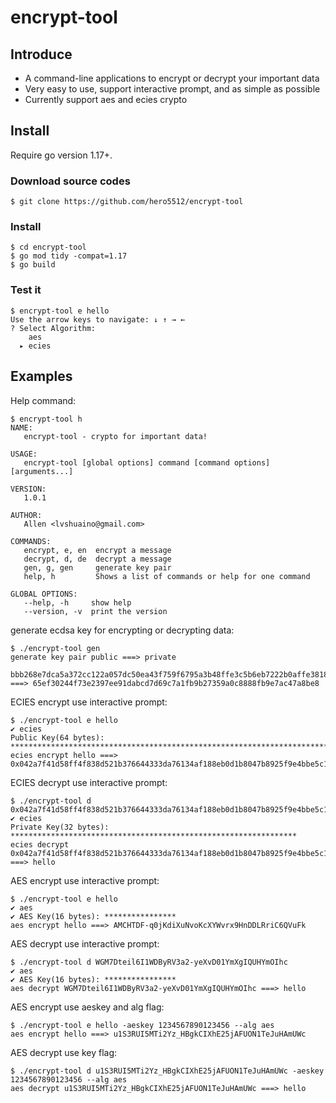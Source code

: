 # encrypt-tool

## Introduce
* A command-line applications to encrypt or decrypt your important data
* Very easy to use, support interactive prompt, and as simple as possible
* Currently support aes and ecies crypto

## Install
Require go version 1.17+.

### Download source codes
```
$ git clone https://github.com/hero5512/encrypt-tool
```

### Install
```
$ cd encrypt-tool
$ go mod tidy -compat=1.17
$ go build
```

### Test it
```
$ encrypt-tool e hello
Use the arrow keys to navigate: ↓ ↑ → ←
? Select Algorithm:
    aes
  ▸ ecies
```

## Examples
Help command:
```
$ encrypt-tool h
NAME:
   encrypt-tool - crypto for important data!

USAGE:
   encrypt-tool [global options] command [command options] [arguments...]

VERSION:
   1.0.1

AUTHOR:
   Allen <lvshuaino@gmail.com>

COMMANDS:
   encrypt, e, en  encrypt a message
   decrypt, d, de  decrypt a message
   gen, g, gen     generate key pair
   help, h         Shows a list of commands or help for one command

GLOBAL OPTIONS:
   --help, -h     show help
   --version, -v  print the version

```
generate ecdsa key for encrypting or decrypting data:
```
$ ./encrypt-tool gen
generate key pair public ===> private 
 bbb268e7dca5a372cc122a057dc50ea43f759f6795a3b48ffe3c5b6eb7222b0affe38181e6b2a620d4f455fc19a4a147204b657f323b8d2fe34c2176e00bed07 ===> 65ef30244f73e2397ee91dabcd7d69c7a1fb9b27359a0c8888fb9e7ac47a8be8

```
ECIES encrypt use interactive prompt:
```
$ ./encrypt-tool e hello  
✔ ecies
Public Key(64 bytes): ********************************************************************************************************************************
ecies encrypt hello ===> 0x042a7f41d58ff4f838d521b376644333da76134af188eb0d1b8047b8925f9e4bbe5c10b376e4d6b9d77df087e115abc24fc4e92b6a72d6e08e6033363db6bf77971d068fdc151bec65f3884b8bfc372ee28c241a79c1a820d7782d904b3a242729b7aa3e2b40081ef33309a0accfd1c04158bb5439a1

```
ECIES decrypt use interactive prompt:
```
$ ./encrypt-tool d 0x042a7f41d58ff4f838d521b376644333da76134af188eb0d1b8047b8925f9e4bbe5c10b376e4d6b9d77df087e115abc24fc4e92b6a72d6e08e6033363db6bf77971d068fdc151bec65f3884b8bfc372ee28c241a79c1a820d7782d904b3a242729b7aa3e2b40081ef33309a0accfd1c04158bb5439a1
✔ ecies
Private Key(32 bytes): ****************************************************************
ecies decrypt 0x042a7f41d58ff4f838d521b376644333da76134af188eb0d1b8047b8925f9e4bbe5c10b376e4d6b9d77df087e115abc24fc4e92b6a72d6e08e6033363db6bf77971d068fdc151bec65f3884b8bfc372ee28c241a79c1a820d7782d904b3a242729b7aa3e2b40081ef33309a0accfd1c04158bb5439a1 ===> hello

```
AES encrypt use interactive prompt:
```
$ ./encrypt-tool e hello
✔ aes
✔ AES Key(16 bytes): ****************
aes encrypt hello ===> AMCHTDF-q0jKdiXuNvoKcXYWvrx9HnDDLRriC6QVuFk
```
AES decrypt use interactive prompt:
```
$ ./encrypt-tool d WGM7Dteil6I1WDByRV3a2-yeXvD01YmXgIQUHYmOIhc
✔ aes
✔ AES Key(16 bytes): ****************
aes decrypt WGM7Dteil6I1WDByRV3a2-yeXvD01YmXgIQUHYmOIhc ===> hello
```
AES encrypt use aeskey and alg flag:
```
$ ./encrypt-tool e hello -aeskey 1234567890123456 --alg aes
aes encrypt hello ===> u1S3RUI5MTi2Yz_HBgkCIXhE25jAFUON1TeJuHAmUWc
```
AES decrypt use key flag:
```
$ ./encrypt-tool d u1S3RUI5MTi2Yz_HBgkCIXhE25jAFUON1TeJuHAmUWc -aeskey 1234567890123456 --alg aes
aes decrypt u1S3RUI5MTi2Yz_HBgkCIXhE25jAFUON1TeJuHAmUWc ===> hello
```
